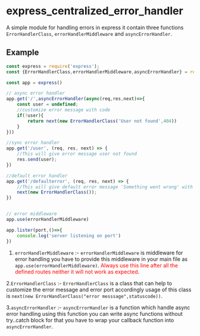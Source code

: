 # express_centralized_error_handler

A simple module for handling errors in express it contain three functions `ErrorHandlerClass`, `errorHandlerMiddleware` and `asyncErrorHandler`.


## Example 

```javascript
const express = require('express');
const {ErrorHandlerClass,errorHandlerMiddleware,asyncErrorHandler} = require('express_centralized_error_handler')

const app = express()

// async error handler 
app.get('/',asyncErrorHandler(async(req,res,next)=>{
    const user = undefined;
    //customize error message with code
    if(!user){
        return next(new ErrorHandlerClass('User not found',404))
    }
}))

//sync error handler
app.get('/user', (req, res, next) => {
    //This will give error message user not found
    res.send(user);
})

//default error handler
app.get('/defaulterror', (req, res, next) => {
    //This will give default error message 'Something went wrong' with status code 500
    next(new ErrorHandlerClass());
})


// error middleware
app.use(errorHandlerMiddleware)

app.lister(port,()=>{
    console.log('server listening on port')
})

```

1. `errorHandlerMiddleware` :- `errorHandlerMiddleware` is middleware for error handling you have to provide this middleware in your main  file as `app.use(errorHandlerMiddleware)`. 
<span style="color:red">Always use this line after all the defined routes neither it will not work as expected</span>.

2.`ErrorHandlerClass` :- `ErrorHandlerClass` is a class that can help to customize the error message and error port accordingly usage of this class is `next(new ErrorHandlerClass("error messsage",statuscode))`.

3.`asyncErrorHandler` :- `asyncErrorHandler` is a function which handle async error handling using this function you can write async functions without try..catch block for that you have to wrap your callback function into `asyncErrorHandler`.
